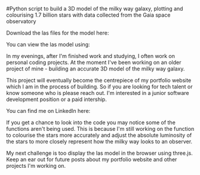#Python script to build a 3D model of the milky way galaxy, plotting and colourising 1.7 billion stars with data collected from the Gaia space observatory

Download the las files for the model here: 

You can view the las model using: 

In my evenings, after I'm finished work and studying, I often work on personal coding projects. At the moment I've been working on an older project of mine - building an accurate 3D model of the milky way galaxy. 

This project will eventually become the centrepiece of my portfolio website which I am in the process of building. So if you are looking for tech talent or know someone who is please reach out. I'm interested in a junior software development position or a paid intership. 

You can find me on LinkedIn here:

If you get a chance to look into the code you may notice some of the functions aren't being used. This is because I'm still working on the function to colourise the stars more accurately and adjust the absolute luminosity of the stars to more closely represent how the milky way looks to an observer. 

My next challenge is too display the las model in the browser using three.js. Keep an ear out for future posts about my portfolio website and other projects I'm working on. 


